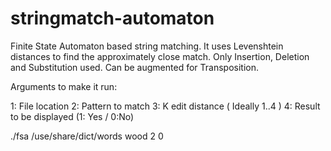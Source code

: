 # stringmatch-automaton


Finite State Automaton based string matching. It uses Levenshtein distances to find the approximately close match. Only Insertion, Deletion and Substitution used. Can be augmented for Transposition. 

Arguments to make it run:

1: File location
2: Pattern to match
3: K edit distance ( Ideally 1..4 )
4: Result to be displayed (1: Yes / 0:No)

./fsa /use/share/dict/words wood 2 0
